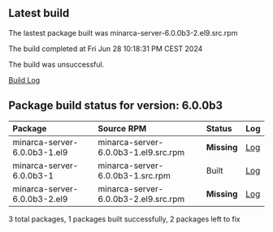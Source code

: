 ## Latest build
The lastest package built was minarca-server-6.0.0b3-2.el9.src.rpm

The build completed at Fri Jun 28 10:18:31 PM CEST 2024

The build was unsuccessful.

[Build Log](logs/minarca-server-6.0.0b3-2.el9.src.rpm.log)
## Package build status for version: 6.0.0b3
Package | Source RPM | Status | Log
:--- | :--- | :--- | :---
minarca-server-6.0.0b3-1.el9 | minarca-server-6.0.0b3-1.el9.src.rpm | **Missing** | [Log](logs/minarca-server-6.0.0b3-1.el9.src.rpm.log)
minarca-server-6.0.0b3-1 | minarca-server-6.0.0b3-1.src.rpm | Built | [Log](logs/minarca-server-6.0.0b3-1.src.rpm.log)
minarca-server-6.0.0b3-2.el9 | minarca-server-6.0.0b3-2.el9.src.rpm | **Missing** | [Log](logs/minarca-server-6.0.0b3-2.el9.src.rpm.log)

3 total packages, 1 packages built successfully, 2 packages left to fix
